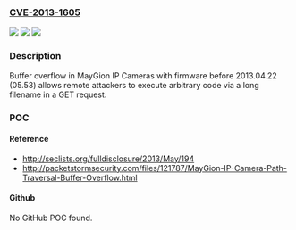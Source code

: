 ### [CVE-2013-1605](https://cve.mitre.org/cgi-bin/cvename.cgi?name=CVE-2013-1605)
![](https://img.shields.io/static/v1?label=Product&message=n%2Fa&color=blue)
![](https://img.shields.io/static/v1?label=Version&message=n%2Fa&color=blue)
![](https://img.shields.io/static/v1?label=Vulnerability&message=n%2Fa&color=brighgreen)

### Description

Buffer overflow in MayGion IP Cameras with firmware before 2013.04.22 (05.53) allows remote attackers to execute arbitrary code via a long filename in a GET request.

### POC

#### Reference
- http://seclists.org/fulldisclosure/2013/May/194
- http://packetstormsecurity.com/files/121787/MayGion-IP-Camera-Path-Traversal-Buffer-Overflow.html

#### Github
No GitHub POC found.


